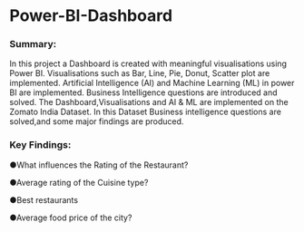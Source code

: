 # Power-BI-Dashboard
### Summary:

In  this  project  a  Dashboard  is  created  with  meaningful  visualisations  using Power BI. Visualisations such as Bar, Line, Pie, Donut, Scatter plot are implemented. Artificial  Intelligence  (AI)  and  Machine  Learning  (ML)  in  power  BI  are implemented. Business   Intelligence   questions   are   introduced   and   solved.   The   Dashboard,Visualisations  and  AI  &amp;  ML  are  implemented  on  the  Zomato  India  Dataset.  In  this Dataset  Business  intelligence  questions  are solved,and  some  major  findings  are produced.

### Key Findings:

●What influences the Rating of the Restaurant?

●Average rating of the Cuisine type?

●Best restaurants

●Average food price of the city?
